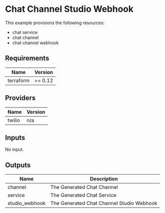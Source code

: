# Chat Channel Studio Webhook

This example provisions the following resources:

- chat service
- chat channel
- chat channel webhook

## Requirements

| Name      | Version |
| --------- | ------- |
| terraform | >= 0.12 |

## Providers

| Name   | Version |
| ------ | ------- |
| twilio | n/a     |

## Inputs

No input.

## Outputs

| Name           | Description                               |
| -------------- | ----------------------------------------- |
| channel        | The Generated Chat Channel                |
| service        | The Generated Chat Service                |
| studio_webhook | The Generated Chat Channel Studio Webhook |
 